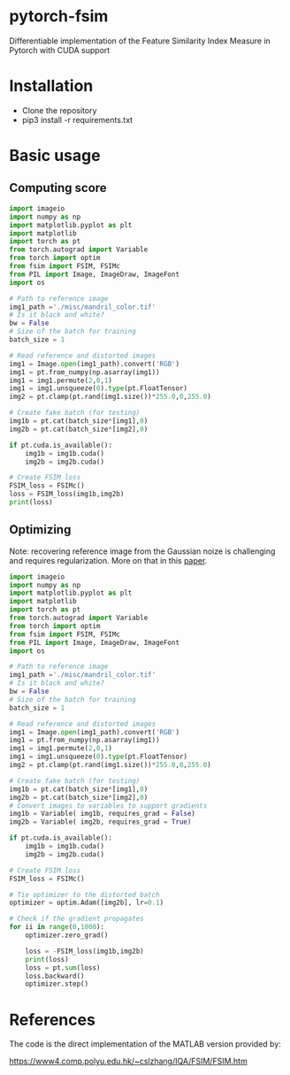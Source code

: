 # pytorch-fsim
Differentiable implementation of the Feature Similarity Index Measure in Pytorch with CUDA support

# Installation
* Clone the repository
* pip3 install -r requirements.txt

# Basic usage

## Computing score
```python
import imageio
import numpy as np
import matplotlib.pyplot as plt
import matplotlib
import torch as pt
from torch.autograd import Variable
from torch import optim
from fsim import FSIM, FSIMc
from PIL import Image, ImageDraw, ImageFont
import os

# Path to reference image
img1_path ='./misc/mandril_color.tif'
# Is it black and white?
bw = False
# Size of the batch for training
batch_size = 1

# Read reference and distorted images
img1 = Image.open(img1_path).convert('RGB')
img1 = pt.from_numpy(np.asarray(img1))
img1 = img1.permute(2,0,1)
img1 = img1.unsqueeze(0).type(pt.FloatTensor)
img2 = pt.clamp(pt.rand(img1.size())*255.0,0,255.0)

# Create fake batch (for testing)
img1b = pt.cat(batch_size*[img1],0)
img2b = pt.cat(batch_size*[img2],0)

if pt.cuda.is_available():
    img1b = img1b.cuda()
    img2b = img2b.cuda()

# Create FSIM loss
FSIM_loss = FSIMc()
loss = FSIM_loss(img1b,img2b)    
print(loss)
```

## Optimizing 
Note: recovering reference image from the Gaussian noize is challenging and requires regularization. More on that in this [paper](https://link.springer.com/article/10.1007/s11263-020-01419-7).

```python
import imageio
import numpy as np
import matplotlib.pyplot as plt
import matplotlib
import torch as pt
from torch.autograd import Variable
from torch import optim
from fsim import FSIM, FSIMc
from PIL import Image, ImageDraw, ImageFont
import os

# Path to reference image
img1_path ='./misc/mandril_color.tif'
# Is it black and white?
bw = False
# Size of the batch for training
batch_size = 1

# Read reference and distorted images
img1 = Image.open(img1_path).convert('RGB')
img1 = pt.from_numpy(np.asarray(img1))
img1 = img1.permute(2,0,1)
img1 = img1.unsqueeze(0).type(pt.FloatTensor)
img2 = pt.clamp(pt.rand(img1.size())*255.0,0,255.0)

# Create fake batch (for testing)
img1b = pt.cat(batch_size*[img1],0)
img2b = pt.cat(batch_size*[img2],0)
# Convert images to variables to support gradients
img1b = Variable( img1b, requires_grad = False)
img2b = Variable( img2b, requires_grad = True)

if pt.cuda.is_available():
    img1b = img1b.cuda()
    img2b = img2b.cuda()

# Create FSIM loss
FSIM_loss = FSIMc()

# Tie optimizer to the distorted batch
optimizer = optim.Adam([img2b], lr=0.1)

# Check if the gradient propagates
for ii in range(0,1000):
    optimizer.zero_grad()

    loss = -FSIM_loss(img1b,img2b)    
    print(loss)
    loss = pt.sum(loss)
    loss.backward()
    optimizer.step()
```

# References
The code is the direct implementation of the MATLAB version provided by:

https://www4.comp.polyu.edu.hk/~cslzhang/IQA/FSIM/FSIM.htm
